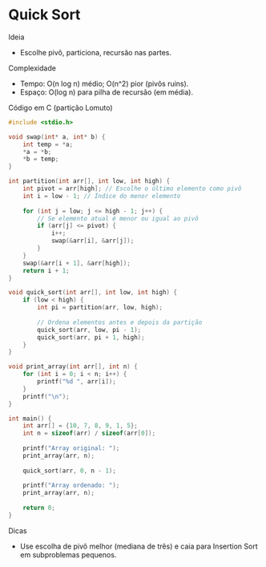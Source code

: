 # Quick Sort

Ideia
- Escolhe pivô, particiona, recursão nas partes.

Complexidade
- Tempo: O(n log n) médio; O(n^2) pior (pivôs ruins).
- Espaço: O(log n) para pilha de recursão (em média).

Código em C (partição Lomuto)
```c
#include <stdio.h>

void swap(int* a, int* b) {
    int temp = *a;
    *a = *b;
    *b = temp;
}

int partition(int arr[], int low, int high) {
    int pivot = arr[high]; // Escolhe o último elemento como pivô
    int i = low - 1; // Índice do menor elemento
    
    for (int j = low; j <= high - 1; j++) {
        // Se elemento atual é menor ou igual ao pivô
        if (arr[j] <= pivot) {
            i++;
            swap(&arr[i], &arr[j]);
        }
    }
    swap(&arr[i + 1], &arr[high]);
    return i + 1;
}

void quick_sort(int arr[], int low, int high) {
    if (low < high) {
        int pi = partition(arr, low, high);
        
        // Ordena elementos antes e depois da partição
        quick_sort(arr, low, pi - 1);
        quick_sort(arr, pi + 1, high);
    }
}

void print_array(int arr[], int n) {
    for (int i = 0; i < n; i++) {
        printf("%d ", arr[i]);
    }
    printf("\n");
}

int main() {
    int arr[] = {10, 7, 8, 9, 1, 5};
    int n = sizeof(arr) / sizeof(arr[0]);
    
    printf("Array original: ");
    print_array(arr, n);
    
    quick_sort(arr, 0, n - 1);
    
    printf("Array ordenado: ");
    print_array(arr, n);
    
    return 0;
}
```

Dicas
- Use escolha de pivô melhor (mediana de três) e caia para Insertion Sort em subproblemas pequenos.